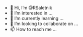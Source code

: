 - 👋 Hi, I’m @RSaletnik
- 👀 I’m interested in ...
- 🌱 I’m currently learning ...
- 💞️ I’m looking to collaborate on ...
- 📫 How to reach me ...

<!---
RSaletnik/RSaletnik is a ✨ special ✨ repository because its `README.md` (this file) appears on your GitHub profile.
You can click the Preview link to take a look at your changes.
--->
